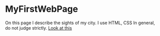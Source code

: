 # MyFirstWebPage
On this page I describe the sights of my city. I use HTML, CSS
In general, do not judge strictly. [Look at this](https://antonymos777.github.io/MyFirstWebPage/attractions.html)
